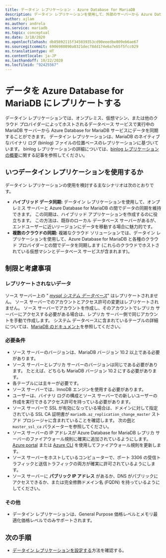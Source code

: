 ```yaml
---
title: データイン レプリケーション - Azure Database for MariaDB
description: データイン レプリケーションを使用して、外部のサーバーから Azure Database for MariaDB サービスに同期する方法について説明します。
author: ajlam
ms.author: andrela
ms.service: mariadb
ms.topic: conceptual
ms.date: 3/18/2020
ms.openlocfilehash: db85892115f345039353cd90eeedbe809eb6ae67
ms.sourcegitcommit: 6906980890a8321dec78dd174e6a7eb5f5fcc029
ms.translationtype: HT
ms.contentlocale: ja-JP
ms.lasthandoff: 10/22/2020
ms.locfileid: "92425567"
---
```

# <a name="replicate-data-into-azure-database-for-mariadb"></a>データを Azure Database for MariaDB にレプリケートする

データイン レプリケーションでは、オンプレミス、仮想マシン、または他のクラウド プロバイダーによってホストされるデータベース サービスで実行中の MariaDB サーバーから Azure Database for MariaDB サービスにデータを同期することができます。 データイン レプリケーションは、MariaDB のネイティブなバイナリ ログ (binlog) ファイルの位置ベースのレプリケーションに基づいています。 binlog レプリケーションの詳細については、[binlog レプリケーションの概要](https://mariadb.com/kb/en/library/replication-overview/)に関する記事を参照してください。

## <a name="when-to-use-data-in-replication"></a>いつデータイン レプリケーションを使用するか
データイン レプリケーションの使用を検討する主なシナリオは次のとおりです。

- **ハイブリッド データ同期:** データイン レプリケーションを使用して、オンプレミス サーバーと Azure Database for MariaDB の間でデータの同期を維持できます。 この同期は、ハイブリッド アプリケーションを作成するのに役立ちます。 この方法は、既存のローカル データベース サーバーがあるが、エンドユーザーに近いリージョンにデータを移動する場合に魅力的です。
- **複数のクラウドの同期:** 複雑なクラウド ソリューションでは、データイン レプリケーションを使用して、Azure Database for MariaDB と各種のクラウド プロバイダーとの間でデータを同期します (これらのクラウドでホストされている仮想マシンとデータベース サービスが含まれます)。

## <a name="limitations-and-considerations"></a>制限と考慮事項

### <a name="data-not-replicated"></a>レプリケートされないデータ
ソース サーバー上の " [*mysql システム データベース*](https://mariadb.com/kb/en/library/the-mysql-database-tables/)" はレプリケートされません。 ソース サーバーでのアカウントとアクセス許可の変更はレプリケートされません。 ソース サーバーでアカウントを作成し、そのアカウントでレプリカ サーバーにアクセスする必要がある場合は、レプリカ サーバー側で同じアカウントを手動で作成します。 システム データベースに含まれているテーブルの詳細については、[MariaDB のドキュメント](https://mariadb.com/kb/en/library/the-mysql-database-tables/)を参照してください。

### <a name="requirements"></a>必要条件
- ソース サーバーのバージョンは、MariaDB バージョン 10.2 以上である必要があります。
- ソース サーバーとレプリカ サーバーのバージョンは同じである必要があります。 たとえば、どちらも MariaDB バージョン 10.2 にする必要があります。
- 各テーブルには主キーが必要です。
- ソース サーバーでは、InnoDB エンジンを使用する必要があります。
- ユーザーは、バイナリ ログの構成とソース サーバーでの新しいユーザーの作成を実行できるアクセス許可を持っている必要があります。
- ソース サーバーで SSL が有効になっている場合は、ドメインに対して指定されている SSL CA 証明書が `mariadb.az_replication_change_master` ストアド プロシージャに含まれていることを確認します。 次の[例](howto-data-in-replication.md#link-the-source-and-replica-servers-to-start-data-in-replication)と `master_ssl_ca` パラメーターを参照してください。
- ソース サーバーの IP アドレスが Azure Database for MariaDB レプリカ サーバーのファイアウォール規則に確実に追加されているようにします。 [Azure portal](howto-manage-firewall-portal.md) または [Azure CLI](howto-manage-firewall-cli.md) を使用してファイアウォール規則を更新します。
- ソース サーバーをホストしているコンピューターで、ポート 3306 の受信トラフィックと送信トラフィックの両方が確実に許可されているようにします。
- ソース サーバーに **パブリック IP アドレス** があるか、DNS がパブリックにアクセスできるか、または完全修飾ドメイン名 (FQDN) を持っているようにしてください。

### <a name="other"></a>その他
- データイン レプリケーションは、General Purpose 価格レベルとメモリ最適化価格レベルでのみサポートされます。

## <a name="next-steps"></a>次の手順
- [データイン レプリケーションを設定する](howto-data-in-replication.md)方法を確認する。
